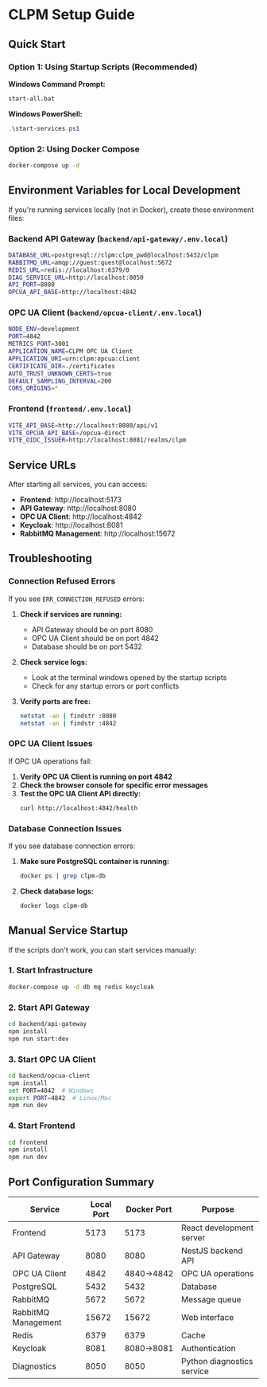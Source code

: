 # CLPM Setup Guide

## Quick Start

### Option 1: Using Startup Scripts (Recommended)

**Windows Command Prompt:**
```bash
start-all.bat
```

**Windows PowerShell:**
```powershell
.\start-services.ps1
```

### Option 2: Using Docker Compose
```bash
docker-compose up -d
```

## Environment Variables for Local Development

If you're running services locally (not in Docker), create these environment files:

### Backend API Gateway (`backend/api-gateway/.env.local`)
```bash
DATABASE_URL=postgresql://clpm:clpm_pwd@localhost:5432/clpm
RABBITMQ_URL=amqp://guest:guest@localhost:5672
REDIS_URL=redis://localhost:6379/0
DIAG_SERVICE_URL=http://localhost:8050
API_PORT=8080
OPCUA_API_BASE=http://localhost:4842
```

### OPC UA Client (`backend/opcua-client/.env.local`)
```bash
NODE_ENV=development
PORT=4842
METRICS_PORT=3001
APPLICATION_NAME=CLPM OPC UA Client
APPLICATION_URI=urn:clpm:opcua:client
CERTIFICATE_DIR=./certificates
AUTO_TRUST_UNKNOWN_CERTS=true
DEFAULT_SAMPLING_INTERVAL=200
CORS_ORIGINS=*
```

### Frontend (`frontend/.env.local`)
```bash
VITE_API_BASE=http://localhost:8080/api/v1
VITE_OPCUA_API_BASE=/opcua-direct
VITE_OIDC_ISSUER=http://localhost:8081/realms/clpm
```

## Service URLs

After starting all services, you can access:

- **Frontend**: http://localhost:5173
- **API Gateway**: http://localhost:8080
- **OPC UA Client**: http://localhost:4842
- **Keycloak**: http://localhost:8081
- **RabbitMQ Management**: http://localhost:15672

## Troubleshooting

### Connection Refused Errors

If you see `ERR_CONNECTION_REFUSED` errors:

1. **Check if services are running:**
   - API Gateway should be on port 8080
   - OPC UA Client should be on port 4842
   - Database should be on port 5432

2. **Check service logs:**
   - Look at the terminal windows opened by the startup scripts
   - Check for any startup errors or port conflicts

3. **Verify ports are free:**
   ```bash
   netstat -an | findstr :8080
   netstat -an | findstr :4842
   ```

### OPC UA Client Issues

If OPC UA operations fail:

1. **Verify OPC UA Client is running on port 4842**
2. **Check the browser console for specific error messages**
3. **Test the OPC UA Client API directly:**
   ```bash
   curl http://localhost:4842/health
   ```

### Database Connection Issues

If you see database connection errors:

1. **Make sure PostgreSQL container is running:**
   ```bash
   docker ps | grep clpm-db
   ```

2. **Check database logs:**
   ```bash
   docker logs clpm-db
   ```

## Manual Service Startup

If the scripts don't work, you can start services manually:

### 1. Start Infrastructure
```bash
docker-compose up -d db mq redis keycloak
```

### 2. Start API Gateway
```bash
cd backend/api-gateway
npm install
npm run start:dev
```

### 3. Start OPC UA Client
```bash
cd backend/opcua-client
npm install
set PORT=4842  # Windows
export PORT=4842  # Linux/Mac
npm run dev
```

### 4. Start Frontend
```bash
cd frontend
npm install
npm run dev
```

## Port Configuration Summary

| Service | Local Port | Docker Port | Purpose |
|---------|------------|-------------|---------|
| Frontend | 5173 | 5173 | React development server |
| API Gateway | 8080 | 8080 | NestJS backend API |
| OPC UA Client | 4842 | 4840→4842 | OPC UA operations |
| PostgreSQL | 5432 | 5432 | Database |
| RabbitMQ | 5672 | 5672 | Message queue |
| RabbitMQ Management | 15672 | 15672 | Web interface |
| Redis | 6379 | 6379 | Cache |
| Keycloak | 8081 | 8080→8081 | Authentication |
| Diagnostics | 8050 | 8050 | Python diagnostics service |
